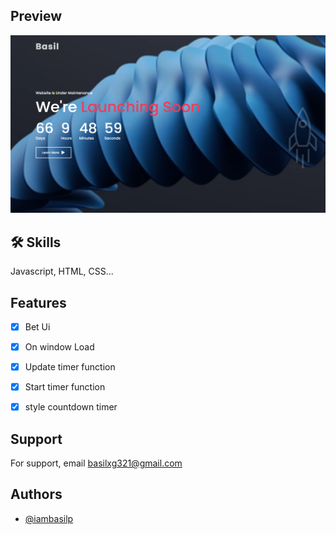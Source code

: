 
## Preview

![Notetaking App](./images/preview.png)


## 🛠 Skills
Javascript, HTML, CSS...


## Features
- [x] Bet Ui
- [x] On window Load
- [x] Update timer function
- [x] Start timer function
- [x] style countdown timer


## Support

For support, email basilxg321@gmail.com 


## Authors

- [@iambasilp](https://www.github.com/iambasilp)


